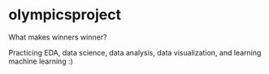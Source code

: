 # olympicsproject

What makes winners winner?

Practicing EDA, data science, data analysis, data visualization, and learning machine learning :)
